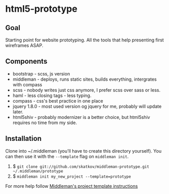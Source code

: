 html5-prototype
=============
## Goal ##
Starting point for website prototyping. All the tools that help presenting first wireframes ASAP. 

## Components ##
- bootstrap - scss, js version
- middleman - deploys, runs static sites, builds everything, intergrates with compass
- scss - nobody writes just css anymore, I prefer scss over sass or less.
- haml - less closing tags - less typing.
- compass - css's best practice in one place
- jquery 1.8.0 - most used version og jquery for me, probably will update later.
- html5shiv - probably modernizer is a better choice, but html5shiv requires no time from my side.

## Installation ##

Clone into ~/.middleman (you'll have to create this directory yourself). You can then use it with the `--template` flag on `middleman init`.

1. $ `git clone git://github.com/skatkov/middleman-prototype.git ~/.middleman/prototype`
2. $ `middleman init my_new_project --template=prototype`

For more help follow [Middleman's project template instructions](http://middlemanapp.com/getting-started/)
